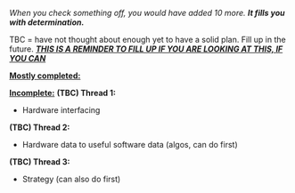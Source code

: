 _When you check something off, you would have added 10 more. **It fills you with determination.**_

TBC = have not thought about enough yet to have a solid plan. Fill up in the future.
<ins>**_THIS IS A REMINDER TO FILL UP IF YOU ARE LOOKING AT THIS, IF YOU CAN_**</ins>

<ins>**Mostly completed:**</ins>

<ins>**Incomplete:**</ins>
**(TBC) Thread 1:**
- Hardware interfacing

**(TBC) Thread 2:**
- Hardware data to useful software data (algos, can do first)

**(TBC) Thread 3:**
- Strategy (can also do first)